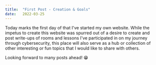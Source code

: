 ```yaml
---
title:  "First Post - Creation & Goals"
date:   2022-03-25
---
```


Today marks the first day of that I've started my own website. While the impetus to create this website was spurred out of a desire to create and post write-ups of rooms and lessons I've participated in on my journey through cybersecurity, this place will also serve as a hub or collection of other interesting or fun topics that I would like to share with others.

Looking forward to many posts ahead! 😁